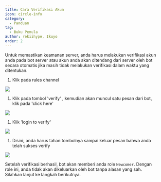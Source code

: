```yaml
---
title: Cara Verifikasi Akun
icon: circle-info
category:
  - Panduan
tag:
  - Buku Pemula
author: rekiihype, Ikuyo
order: 2
---
```


Untuk memastikan keamanan server, anda harus melakukan verifikasi akun anda pada bot server atau akun anda akan ditendang dari server oleh bot secara otomatis jika masih tidak melakukan verifikasi dalam waktu yang ditentukan.

1. Klik pada rules channel

[![](https://i.postimg.cc/2SbQ1602/verify1.png)](https://postimg.cc/fVstFwn9)

1. Klik pada tombol 'verify' , kemudian akan muncul satu pesan dari bot, klik pada 'click here'

[![](https://i.postimg.cc/9Q6GZhSV/verify2.png)](https://postimg.cc/21xbNPrX)

1. Klik 'login to verify'

[![](https://i.postimg.cc/tgFFzcQ6/verify3.png)](https://postimg.cc/1g5gmJzR)

1. Disini, anda harus tahan tombolnya sampai keluar pesan bahwa anda telah sukses verify

[![](https://i.postimg.cc/85DMXbN0/verify4.png)](https://postimg.cc/3ySkdmyX)

Setelah verifikasi berhasil, bot akan memberi anda role `Newcomer`. Dengan role ini, anda tidak akan dikeluarkan oleh bot tanpa alasan yang sah. Silahkan lanjut ke langkah berikutnya.

